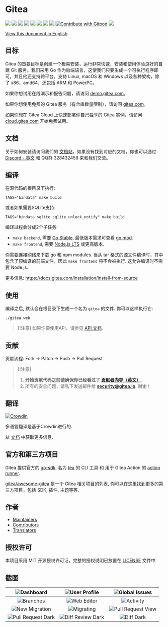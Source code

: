 # Gitea

[![](https://github.com/go-gitea/gitea/actions/workflows/release-nightly.yml/badge.svg?branch=main)](https://github.com/go-gitea/gitea/actions/workflows/release-nightly.yml?query=branch%3Amain "Release Nightly")
[![](https://img.shields.io/discord/322538954119184384.svg?logo=discord&logoColor=white&label=Discord&color=5865F2)](https://discord.gg/Gitea "Join the Discord chat at https://discord.gg/Gitea")
[![](https://goreportcard.com/badge/code.gitea.io/gitea)](https://goreportcard.com/report/code.gitea.io/gitea "Go Report Card")
[![](https://pkg.go.dev/badge/code.gitea.io/gitea?status.svg)](https://pkg.go.dev/code.gitea.io/gitea "GoDoc")
[![](https://img.shields.io/github/release/go-gitea/gitea.svg)](https://github.com/go-gitea/gitea/releases/latest "GitHub release")
[![](https://www.codetriage.com/go-gitea/gitea/badges/users.svg)](https://www.codetriage.com/go-gitea/gitea "Help Contribute to Open Source")
[![](https://opencollective.com/gitea/tiers/backers/badge.svg?label=backers&color=brightgreen)](https://opencollective.com/gitea "Become a backer/sponsor of gitea")
[![](https://img.shields.io/badge/License-MIT-blue.svg)](https://opensource.org/licenses/MIT "License: MIT")
[![Contribute with Gitpod](https://img.shields.io/badge/Contribute%20with-Gitpod-908a85?logo=gitpod&color=green)](https://gitpod.io/#https://github.com/go-gitea/gitea)
[![](https://badges.crowdin.net/gitea/localized.svg)](https://crowdin.com/project/gitea "Crowdin")

[View this document in English](./README.md)

## 目标

Gitea 的首要目标是创建一个极易安装，运行非常快速，安装和使用体验良好的自建 Git 服务。我们采用 Go 作为后端语言，这使我们只要生成一个可执行程序即可。并且他还支持跨平台，支持 Linux, macOS 和 Windows 以及各种架构，除了 x86，amd64，还包括 ARM 和 PowerPC。

如果你想试用在线演示和报告问题，请访问 [demo.gitea.com](https://demo.gitea.com/)。

如果你想使用免费的 Gitea 服务（有仓库数量限制），请访问 [gitea.com](https://gitea.com/user/login)。

如果你想在 Gitea Cloud 上快速部署你自己独享的 Gitea 实例，请访问 [cloud.gitea.com](https://cloud.gitea.com) 开始免费试用。

## 文档

关于如何安装请访问我们的 [文档站](https://docs.gitea.com/zh-cn/category/installation)，如果没有找到对应的文档，你也可以通过 [Discord - 英文](https://discord.gg/gitea) 和 QQ群 328432459 来和我们交流。

## 编译

在源代码的根目录下执行:

    TAGS="bindata" make build

或者如果需要SQLite支持:

    TAGS="bindata sqlite sqlite_unlock_notify" make build

编译过程会分成2个子任务:

- `make backend`, 需要 [Go Stable](https://go.dev/dl/), 最低版本需求可查看 [go.mod](/go.mod).
- `make frontend`, 需要 [Node.js LTS](https://nodejs.org/en/download/) 或更高版本.

你需要连接网络来下载 go 和 npm modules. 当从 tar 格式的源文件编译时，其中包含了预编译的前端文件，因此 `make frontend` 将不会被执行. 这允许编译时不需要 Node.js.

更多信息: https://docs.gitea.com/installation/install-from-source

## 使用

编译之后, 默认会在根目录下生成一个名为 `gitea` 的文件. 你可以这样执行它:

    ./gitea web

> [!注意]
> 如果你要使用API，请参见 [API 文档](https://godoc.org/code.gitea.io/sdk/gitea).

## 贡献

贡献流程: Fork -> Patch -> Push -> Pull Request

> [!注意]
>
> 1. **开始贡献代码之前请确保你已经看过了 [贡献者向导（英文）](CONTRIBUTING.md)**.
> 2. 所有的安全问题，请私下发送邮件给 **security@gitea.io**. 谢谢！

## 翻译

[![Crowdin](https://badges.crowdin.net/gitea/localized.svg)](https://crowdin.com/project/gitea)

多语言翻译是基于Crowdin进行的.

从 [文档](https://docs.gitea.com/contributing/localization) 中获取更多信息.

## 官方和第三方项目

Gitea 提供官方的 [go-sdk](https://gitea.com/gitea/go-sdk), 名为 [tea](https://gitea.com/gitea/tea) 的 CLI 工具 和 用于 Gitea Action 的 [action runner](https://gitea.com/gitea/act_runner).

[gitea/awesome-gitea](https://gitea.com/gitea/awesome-gitea) 是一个 Gitea 相关项目的列表, 你可以在这里找到更多的第三方项目，包括 SDK, 插件, 主题等等.

## 作者

- [Maintainers](https://github.com/orgs/go-gitea/people)
- [Contributors](https://github.com/go-gitea/gitea/graphs/contributors)
- [Translators](options/locale/TRANSLATORS)

## 授权许可

本项目采用 MIT 开源授权许可证，完整的授权说明已放置在 [LICENSE](https://github.com/go-gitea/gitea/blob/main/LICENSE) 文件中.

## 截图

|![Dashboard](https://dl.gitea.com/screenshots/home_timeline.png)|![User Profile](https://dl.gitea.com/screenshots/user_profile.png)|![Global Issues](https://dl.gitea.com/screenshots/global_issues.png)|
|:---:|:---:|:---:|
|![Branches](https://dl.gitea.com/screenshots/branches.png)|![Web Editor](https://dl.gitea.com/screenshots/web_editor.png)|![Activity](https://dl.gitea.com/screenshots/activity.png)|
|![New Migration](https://dl.gitea.com/screenshots/migration.png)|![Migrating](https://dl.gitea.com/screenshots/migration.gif)|![Pull Request View](https://image.ibb.co/e02dSb/6.png)|
|![Pull Request Dark](https://dl.gitea.com/screenshots/pull_requests_dark.png)|![Diff Review Dark](https://dl.gitea.com/screenshots/review_dark.png)|![Diff Dark](https://dl.gitea.com/screenshots/diff_dark.png)|
